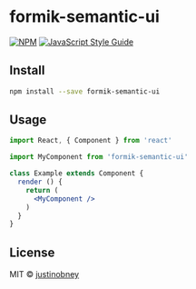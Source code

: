# formik-semantic-ui

> 

[![NPM](https://img.shields.io/npm/v/formik-semantic-ui.svg)](https://www.npmjs.com/package/formik-semantic-ui) [![JavaScript Style Guide](https://img.shields.io/badge/code_style-standard-brightgreen.svg)](https://standardjs.com)

## Install

```bash
npm install --save formik-semantic-ui
```

## Usage

```jsx
import React, { Component } from 'react'

import MyComponent from 'formik-semantic-ui'

class Example extends Component {
  render () {
    return (
      <MyComponent />
    )
  }
}
```

## License

MIT © [justinobney](https://github.com/justinobney)
